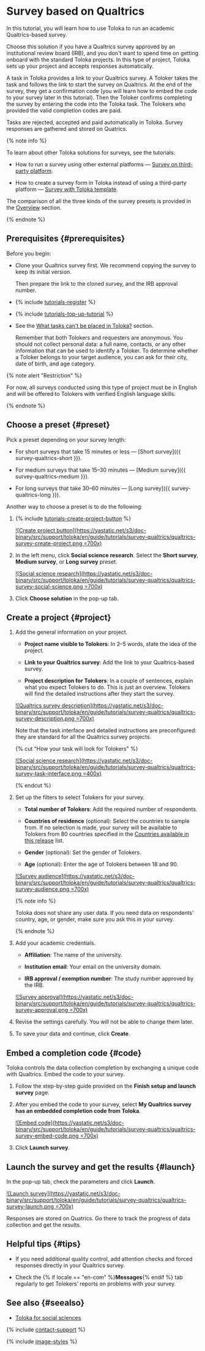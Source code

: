 # Survey based on Qualtrics

In this tutorial, you will learn how to use Toloka to run an academic Qualtrics-based survey.

Choose this solution if you have a Qualtrics survey approved by an institutional review board (IRB), and you don't want to spend time on getting onboard with the standard Toloka projects. In this type of project, Toloka sets up your project and accepts responses automatically.

A task in Toloka provides a link to your Qualtrics survey. A Toloker takes the task and follows the link to start the survey on Qualtrics. At the end of the survey, they get a confirmation code (you will learn how to embed the code to your survey later in this tutorial). Then the Toloker confirms completing the survey by entering the code into the Toloka task. The Tolokers who provided the valid completion codes are paid.

Tasks are rejected, accepted and paid automatically in Toloka. Survey responses are gathered and stored on Quatrics.

{% note info %}

To learn about other Toloka solutions for surveys, see the tutorials:

- How to run a survey using other external platforms — [Survey on third-party platform](questionnaire-other.md).

- How to create a survey form in Toloka instead of using a third-party platform — [Survey with Toloka template](questionnaire-toloka.md).

The comparison of all the three kinds of the survey presets is provided in the [Overview](questionnaire-overview.md) section.


{% endnote %}

## Prerequisites {#prerequisites}

Before you begin:

- Clone your Qualtrics survey first. We recommend copying the survey to keep its initial version.

  Then prepare the link to the cloned survey, and the IRB approval number.

- {% include [tutorials-register](../_includes/tutorials/register.md) %}

- {% include [tutorials-top-up-tutorial](../_includes/tutorials/top-up-tutorial.md) %}

- See the [What tasks can't be placed in Toloka?](../concepts/unwanted.md#requirements-for-survey) section.

   Remember that both Tolokers and requesters are anonymous. You should not collect personal data: a full name, contacts, or any other information that can be used to identify a Toloker. To determine whether a Toloker belongs to your target audience, you can ask for their city, date of birth, and age category.

{% note alert "Restriction" %}

For now, all surveys conducted using this type of project must be in English and will be offered to Tolokers with verified English language skills.

{% endnote %}

## Choose a preset {#preset}

Pick a preset depending on your survey length:

* For short surveys that take 15 minutes or less — [Short survey]({{ survey-qualtrics-short }}).

* For medium surveys that take 15–30 minutes — [Medium survey]({{ survey-qualtrics-medium }}).

* For long surveys that take 30–60 minutes — [Long survey]({{ survey-qualtrics-long }}).

Another way to choose a preset is to do the following:

1. {% include [tutorials-create-project-button](../_includes/tutorials/create-project-button.md) %}

    [![Create project button](https://yastatic.net/s3/doc-binary/src/support/toloka/en/guide/tutorials/survey-qualtrics/qualtrics-survey-create-project.png =700x)](https://yastatic.net/s3/doc-binary/src/support/toloka/en/guide/tutorials/survey-qualtrics/qualtrics-survey-create-project.png)

1. In the left menu, click **Social science research**. Select the **Short survey**, **Medium survey**, or **Long survey** preset.

    [![Social science research](https://yastatic.net/s3/doc-binary/src/support/toloka/en/guide/tutorials/survey-qualtrics/qualtrics-survey-social-science.png =700x)](https://yastatic.net/s3/doc-binary/src/support/toloka/en/guide/tutorials/survey-qualtrics/qualtrics-survey-social-science.png)

1. Click **Choose solution** in the pop-up tab.


## Create a project {#project}

1. Add the general information on your project.

    * **Project name visible to Tolokers**: In 2–5 words, state the idea of the project.

    * **Link to your Qualtrics survey**: Add the link to your Qualtrics-based survey.

    * **Project description for Tolokers**: In a couple of sentences, explain what you expect Tolokers to do. This is just an overview. Tolokers will find the detailed instructions after they start the survey.

    [![Qualtrics survey description](https://yastatic.net/s3/doc-binary/src/support/toloka/en/guide/tutorials/survey-qualtrics/qualtrics-survey-description.png =700x)](https://yastatic.net/s3/doc-binary/src/support/toloka/en/guide/tutorials/survey-qualtrics/qualtrics-survey-description.png)

    Note that the task interface and detailed instructions are preconfigured: they are standard for all the Qualtrics survey projects.

    {% cut "How your task will look for Tolokers" %}

    [![Social science research](https://yastatic.net/s3/doc-binary/src/support/toloka/en/guide/tutorials/survey-qualtrics/qualtrics-survey-task-interface.png =400x)](https://yastatic.net/s3/doc-binary/src/support/toloka/en/guide/tutorials/survey-qualtrics/qualtrics-survey-task-interface.png)

    {% endcut %}

1. Set up the filters to select Tolokers for your survey.

    * **Total number of Tolokers**: Add the required number of respondents.

    * **Countries of residence** (optional): Select the countries to sample from. If no selection is made, your survey will be available to Tolokers from 80 countries specified in the [Countries available in this release](https://toloka.ai/toloka-for-social-sciences/#table) list.

    * **Gender** (optional): Set the gender of Tolokers.

    * **Age** (optional): Enter the age of Tolokers between 18 and 90.

    [![Survey audience](https://yastatic.net/s3/doc-binary/src/support/toloka/en/guide/tutorials/survey-qualtrics/qualtrics-survey-audience.png =700x)](https://yastatic.net/s3/doc-binary/src/support/toloka/en/guide/tutorials/survey-qualtrics/qualtrics-survey-audience.png)

    {% note info %}

    Toloka does not share any user data. If you need data on respondents' country, age, or gender, make sure you ask this in your survey.

    {% endnote %}

1. Add your academic credentials.

    * **Affiliation**: The name of the university.

    * **Institution email**: Your email on the university domain.

    * **IRB approval / exemption number**: The study number approved by the IRB.

    [![Survey approval](https://yastatic.net/s3/doc-binary/src/support/toloka/en/guide/tutorials/survey-qualtrics/qualtrics-survey-approval.png =700x)](https://yastatic.net/s3/doc-binary/src/support/toloka/en/guide/tutorials/survey-qualtrics/qualtrics-survey-approval.png)

1. Revise the settings carefully. You will not be able to change them later.

1. To save your data and continue, click **Create**.

## Embed a completion code {#code}

Toloka controls the data collection completion by exchanging a unique code with Qualtrics. Embed the code to your survey.

1. Follow the step-by-step guide provided on the **Finish setup and launch survey** page.

1. After you embed the code to your survey, select **My Qualtrics survey has an embedded completion code from Toloka**.

    [![Embed code](https://yastatic.net/s3/doc-binary/src/support/toloka/en/guide/tutorials/survey-qualtrics/qualtrics-survey-embed-code.png =700x)](https://yastatic.net/s3/doc-binary/src/support/toloka/en/guide/tutorials/survey-qualtrics/qualtrics-survey-embed-code.png)

1. Click **Launch survey**.

## Launch the survey and get the results {#launch}

In the pop-up tab, check the parameters and click **Launch**.

[![Launch survey](https://yastatic.net/s3/doc-binary/src/support/toloka/en/guide/tutorials/survey-qualtrics/qualtrics-survey-launch.png =700x)](https://yastatic.net/s3/doc-binary/src/support/toloka/en/guide/tutorials/survey-qualtrics/qualtrics-survey-launch.png)

Responses are stored on Quatrics. Go there to track the progress of data collection and get the results.

## Helpful tips {#tips}

- If you need additional quality control, add attention checks and forced responses directly in your Qualtrics survey.

- Check the {% if locale == "en-com" %}**Messages**{% endif %} tab regularly to get Tolokers’ reports on problems with your survey.

## See also {#seealso}

- [Toloka for social sciences](https://toloka.ai/toloka-for-social-sciences/)

{% include [contact-support](../_includes/contact-support.md) %}

{% include [image-styles](../../../_includes/image-styles.md) %}